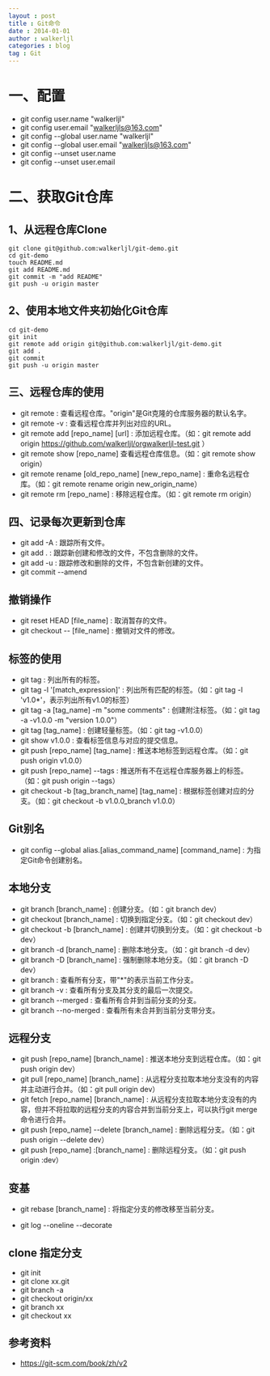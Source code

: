 ```yaml
---
layout : post
title : Git命令
date : 2014-01-01
author : walkerljl
categories : blog
tag : Git
---
```


# 一、配置
- git config user.name "walkerljl"
- git config user.email "walkerljls@163.com"
- git config --global user.name "walkerljl"
- git config --global user.email "walkerljls@163.com"
- git config --unset user.name
- git config --unset user.email

# 二、获取Git仓库
## 1、从远程仓库Clone
    git clone git@github.com:walkerljl/git-demo.git
    cd git-demo
    touch README.md
    git add README.md
    git commit -m "add README"
    git push -u origin master
## 2、使用本地文件夹初始化Git仓库
    cd git-demo
    git init
    git remote add origin git@github.com:walkerljl/git-demo.git
    git add .
    git commit
    git push -u origin master

## 三、远程仓库的使用
- git remote : 查看远程仓库。"origin"是Git克隆的仓库服务器的默认名字。
- git remote -v : 查看远程仓库并列出对应的URL。
- git remote add [repo_name] [url] : 添加远程仓库。（如：git remote add origin https://github.com/walkerljl/orgwalkerljl-test.git ）
- git remote show [repo_name] 查看远程仓库信息。（如：git remote show origin）
- git remote rename [old_repo_name] [new_repo_name] : 重命名远程仓库。（如：git remote rename origin new_origin_name）
- git remote rm [repo_name] : 移除远程仓库。（如：git remote rm origin）

## 四、记录每次更新到仓库
- git add -A : 跟踪所有文件。
- git add . : 跟踪新创建和修改的文件，不包含删除的文件。
- git add -u : 跟踪修改和删除的文件，不包含新创建的文件。
- git commit --amend

## 撤销操作
- git reset HEAD [file_name] :  取消暂存的文件。
- git checkout -- [file_name] :  撤销对文件的修改。

## 标签的使用
- git tag : 列出所有的标签。
- git tag -l '[match_expression]' : 列出所有匹配的标签。（如：git tag -l 'v1.0*'，表示列出所有v1.0的标签）
- git tag -a [tag_name] -m "some comments" : 创建附注标签。（如：git tag -a -v1.0.0 -m "version 1.0.0"）
- git tag [tag_name] : 创建轻量标签。（如：git tag -v1.0.0）
- git show v1.0.0 : 查看标签信息与对应的提交信息。
- git push [repo_name] [tag_name] : 推送本地标签到远程仓库。（如：git push origin v1.0.0）
- git push [repo_name] --tags : 推送所有不在远程仓库服务器上的标签。（如：git push origin --tags）
- git checkout -b [tag_branch_name] [tag_name] : 根据标签创建对应的分支。（如：git checkout -b v1.0.0_branch v1.0.0）

## Git别名
- git config --global alias.[alias_command_name] [command_name] : 为指定Git命令创建别名。

## 本地分支
- git branch [branch_name] : 创建分支。（如：git branch dev）
- git checkout [branch_name] : 切换到指定分支。（如：git checkout dev）
- git checkout -b [branch_name] : 创建并切换到分支。（如：git checkout -b dev）
- git branch -d [branch_name] : 删除本地分支。（如：git branch -d dev）
- git branch -D [branch_name] : 强制删除本地分支。（如：git branch -D dev）
- git branch : 查看所有分支，带"*"的表示当前工作分支。
- git branch -v : 查看所有分支及其分支的最后一次提交。
- git branch --merged : 查看所有合并到当前分支的分支。
- git branch --no-merged : 查看所有未合并到当前分支带分支。

## 远程分支
- git push [repo_name] [branch_name] : 推送本地分支到远程仓库。（如：git push origin dev）
- git pull [repo_name] [branch_name] : 从远程分支拉取本地分支没有的内容并主动进行合并。（如：git pull origin dev）
- git fetch [repo_name] [branch_name] : 从远程分支拉取本地分支没有的内容，但并不将拉取的远程分支的内容合并到当前分支上，可以执行git merge命令进行合并。
- git push [repo_name] --delete [branch_name] : 删除远程分支。（如：git push origin --delete dev）
- git push [repo_name] :[branch_name] : 删除远程分支。（如：git push origin :dev）

## 变基
- git rebase [branch_name] : 将指定分支的修改移至当前分支。

- git log --oneline --decorate

## clone 指定分支
- git init
- git clone xx.git
- git branch -a
- git checkout origin/xx
- git branch xx
- git checkout xx

## 参考资料
- https://git-scm.com/book/zh/v2
